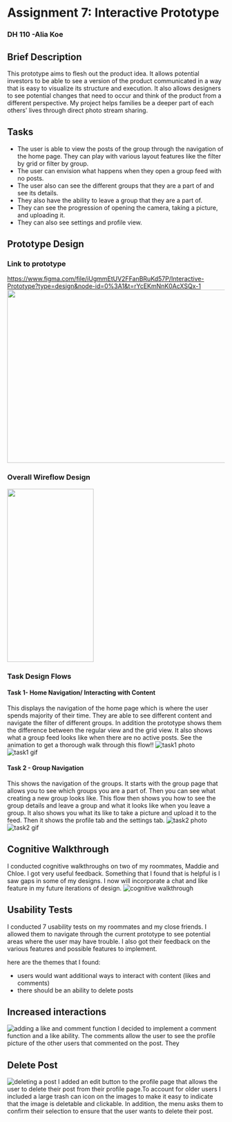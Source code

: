 # Assignment 7: Interactive Prototype
### DH 110 -Alia Koe 

## Brief Description 
This prototype aims to flesh out the product idea. It allows potential investors to be able to see a version of the product communicated in a way that is easy to visualize its structure and execution. It also allows designers to see potential changes that need to occur and think of the product from a different perspective. My project helps families be a deeper part of each others' lives through  direct photo stream sharing. 

## Tasks 
- The user is able to view the posts of the group through the navigation of the home page. They can play with various layout features like the filter by grid or filter by group. 
- The user can envision what happens when they open a group feed with no posts. 
- The user also can see the different groups that they are a part of and see its details. 
- They also have the ability to leave a group that they are a part of. 
- They can see the progression of opening the camera, taking a picture, and uploading it. 
- They can also see settings and profile view. 

## Prototype Design 
### Link to prototype 
https://www.figma.com/file/iUgmmEtUV2FFanBRuKd57P/Interactive-Prototype?type=design&node-id=0%3A1&t=rYcEKmNnK0AcXSQx-1
<img src = "https://github.com/aliakoe1/DH110/blob/main/Assignment7/a7/screenoverview.png" width = "600" height = "400"> 

### Overall Wireflow Design  
 <img src = "https://github.com/aliakoe1/DH110/blob/main/Assignment7/overall%20flow.png" width = "200" height = "400"> 

### Task Design Flows

#### Task 1- Home Navigation/ Interacting with Content 
This displays the navigation of the home page which is where the user spends majority of their time. They are able to see different content and navigate the filter of different groups. In addition the prototype shows them the difference between the regular view and the grid view. It also shows what a group feed looks like when there are no active posts. See the animation to get a thorough walk through this flow!!
![task1 photo](https://github.com/aliakoe1/DH110/blob/main/Assignment7/a7/task1.png)
![task1 gif](https://github.com/aliakoe1/DH110/blob/main/Assignment7/a7/task1.gif)

#### Task 2 - Group Navigation
This shows the navigation of the groups. It starts with the group page that allows you to see which groups you are a part of. Then you can see what creating a new group looks like. This flow then shows you how to see the group details and leave a group and what it looks like when you leave a group. It also shows you what its like to take a picture and upload it to the feed. Then it shows the profile tab and the settings tab. 
![task2 photo](https://github.com/aliakoe1/DH110/blob/main/Assignment7/a7/task2.png)
![task2 gif](https://github.com/aliakoe1/DH110/blob/main/Assignment7/a7/3task.gif)


## Cognitive Walkthrough 
I conducted cognitive walkthroughs on two of my roommates, Maddie and Chloe. I got very useful feedback. Something that I found that is helpful is I saw gaps in some of my designs. I now will incorporate a chat and like feature in my future iterations of design. 
![cognitive walkthrough](https://github.com/aliakoe1/DH110/blob/main/Assignment7/a7/cognitivewalkthrough.png)

## Usability Tests 

I conducted 7 usability tests on my roommates and my close friends. I allowed them to navigate through the current prototype to see potential areas where the user may have trouble. I also got their feedback on the various features and possible features to implement. 

here are the themes that I found: 
- users would want additional ways to interact with content (likes and comments) 
- there should be an ability to delete posts 


## Increased interactions 
![adding a like and comment function](https://github.com/aliakoe1/DH110/blob/main/Assignment7/Screenshot%202023-05-31%20at%209.59.12%20PM.png) 
I decided to implement a comment function and a like ability. The comments allow the user to see the profile picture of the other users that commented on the post. They 

## Delete Post 
![deleting a post](https://github.com/aliakoe1/DH110/blob/main/Assignment7/Screenshot%202023-05-31%20at%209.59.37%20PM.png) 
I added an edit button to the profile page that allows the user to delete their post from their profile page.To account for older users I included a large trash can icon on the images to make it easy to indicate that the image is deletable and clickable. In addition, the menu asks them to confirm their selection to ensure that the user wants to delete their post.  


